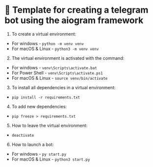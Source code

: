 # 📄 Template for creating a telegram bot using the aiogram framework

1. To create a virtual environment:

- For windows - `python -m venv venv`
- For macOS & Linux - `python3 -m venv venv`

2. The virtual environment is activated with the command:

- For windows - `venv\Scripts\activate.bat`
- For Power Shell - `venv\Scripts\activate.ps1`
- For macOS & Linux - `source venv/bin/activate`

3. To install all dependencies in a virtual environment:

- `pip install -r requirements.txt`

4. To add new dependencies:

- `pip freeze > requirements.txt`

5. How to leave the virtual environment:

- `deactivate`

6. How to launch a bot:

- For windows - `py start.py`
- For macOS & Linux - `python3 start.py`


